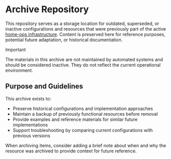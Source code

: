 # Archive Repository

This repository serves as a storage location for outdated, superseded, or inactive configurations and resources that were previously part of the active [home-ops infrastructure](https://github.com/qnimbus/home-ops/tree/main/kubernetes). Content is preserved here for reference purposes, potential future adaptation, or historical documentation.

> [!IMPORTANT]
> The materials in this archive are not maintained by automated systems and should be considered inactive. They do not reflect the current operational environment.

## Purpose and Guidelines

This archive exists to:

- Preserve historical configurations and implementation approaches
- Maintain a backup of previously functional resources before removal
- Provide examples and reference materials for similar future implementations
- Support troubleshooting by comparing current configurations with previous versions

When archiving items, consider adding a brief note about when and why the resource was archived to provide context for future reference.
